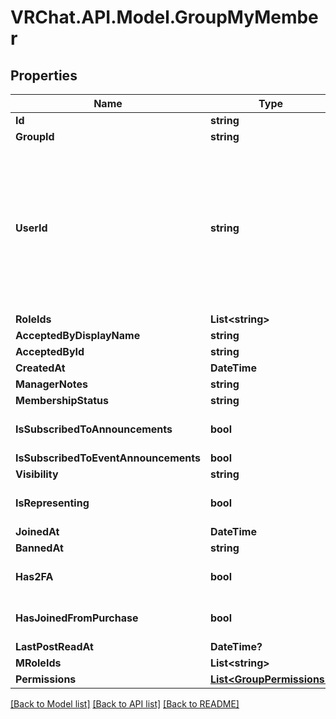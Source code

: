 # VRChat.API.Model.GroupMyMember

## Properties

Name | Type | Description | Notes
------------ | ------------- | ------------- | -------------
**Id** | **string** |  | [optional] 
**GroupId** | **string** |  | [optional] 
**UserId** | **string** | A users unique ID, usually in the form of &#x60;usr_c1644b5b-3ca4-45b4-97c6-a2a0de70d469&#x60;. Legacy players can have old IDs in the form of &#x60;8JoV9XEdpo&#x60;. The ID can never be changed. | [optional] 
**RoleIds** | **List&lt;string&gt;** |  | [optional] 
**AcceptedByDisplayName** | **string** |  | [optional] 
**AcceptedById** | **string** |  | [optional] 
**CreatedAt** | **DateTime** |  | [optional] 
**ManagerNotes** | **string** |  | [optional] 
**MembershipStatus** | **string** |  | [optional] 
**IsSubscribedToAnnouncements** | **bool** |  | [optional] [default to true]
**IsSubscribedToEventAnnouncements** | **bool** |  | [optional] 
**Visibility** | **string** |  | [optional] 
**IsRepresenting** | **bool** |  | [optional] [default to false]
**JoinedAt** | **DateTime** |  | [optional] 
**BannedAt** | **string** |  | [optional] 
**Has2FA** | **bool** |  | [optional] [default to false]
**HasJoinedFromPurchase** | **bool** |  | [optional] [default to false]
**LastPostReadAt** | **DateTime?** |  | [optional] 
**MRoleIds** | **List&lt;string&gt;** |  | [optional] 
**Permissions** | [**List&lt;GroupPermissions&gt;**](GroupPermissions.md) |  | [optional] 

[[Back to Model list]](../README.md#documentation-for-models) [[Back to API list]](../README.md#documentation-for-api-endpoints) [[Back to README]](../README.md)


